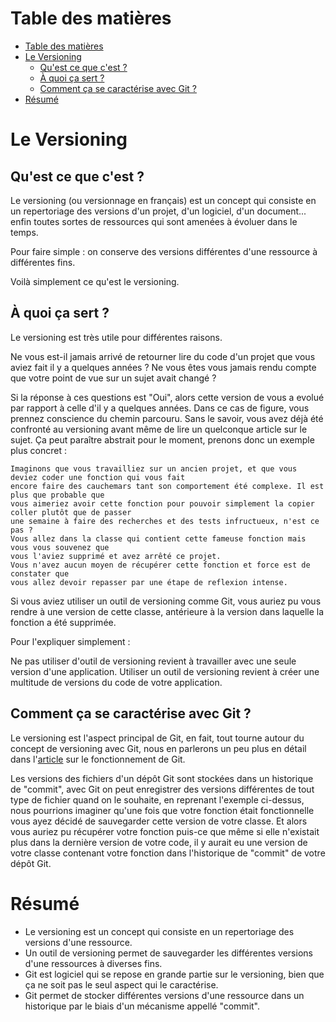 # Table des matières

- [Table des matières](#table-des-matières)
- [Le Versioning](#le-versioning)
  - [Qu'est ce que c'est ?](#quest-ce-que-cest-)
  - [À quoi ça sert ?](#à-quoi-ça-sert-)
  - [Comment ça se caractérise avec Git ?](#comment-ça-se-caractérise-avec-git-)
- [Résumé](#résumé)

# Le Versioning

## Qu'est ce que c'est ?

Le versioning (ou versionnage en français) est un concept qui consiste en un repertoriage des versions d'un projet, d'un logiciel, d'un document... enfin toutes sortes de ressources qui sont amenées à évoluer dans le temps.

Pour faire simple : on conserve des versions différentes d'une ressource à différentes fins.

Voilà simplement ce qu'est le versioning.

## À quoi ça sert ?

Le versioning est très utile pour différentes raisons.

Ne vous est-il jamais arrivé de retourner lire du code d'un projet que vous aviez fait il y a quelques années ?
Ne vous êtes vous jamais rendu compte que votre point de vue sur un sujet avait changé ?

Si la réponse à ces questions est "Oui", alors cette version de vous a evolué par rapport à celle d'il y a quelques années. Dans ce cas de figure, vous prennez conscience du chemin parcouru. Sans le savoir, vous avez déjà été confronté au versioning avant même de lire un quelconque article sur le sujet. Ça peut paraître abstrait pour le moment, prenons donc un exemple plus concret :

```
Imaginons que vous travailliez sur un ancien projet, et que vous deviez coder une fonction qui vous fait
encore faire des cauchemars tant son comportement été complexe. Il est plus que probable que
vous aimeriez avoir cette fonction pour pouvoir simplement la copier coller plutôt que de passer 
une semaine à faire des recherches et des tests infructueux, n'est ce pas ?
Vous allez dans la classe qui contient cette fameuse fonction mais vous vous souvenez que
vous l'aviez supprimé et avez arrêté ce projet. 
Vous n'avez aucun moyen de récupérer cette fonction et force est de constater que
vous allez devoir repasser par une étape de reflexion intense.
```

Si vous aviez utiliser un outil de versioning comme Git, vous auriez pu vous rendre à une version de cette classe, antérieure à la version dans laquelle la fonction a été supprimée.

Pour l'expliquer simplement :

Ne pas utiliser d'outil de versioning revient à travailler avec une seule version d'une application.
Utiliser un outil de versioning revient à créer une multitude de versions du code de votre application.

## Comment ça se caractérise avec Git ?

Le versioning est l'aspect principal de Git, en fait, tout tourne autour du concept de versioning avec Git, nous en parlerons un peu plus en détail dans l'[article](../../03-git-functions/fr/article.md) sur le fonctionnement de Git.

Les versions des fichiers d'un dépôt Git sont stockées dans un historique de "commit", avec Git on peut enregistrer des versions différentes de tout type de fichier quand on le souhaite, en reprenant l'exemple ci-dessus, nous pourrions imaginer qu'une fois que votre fonction était fonctionnelle vous ayez décidé de sauvegarder cette version de votre classe. Et alors vous auriez pu récupérer votre fonction puis-ce que même si elle n'existait plus dans la dernière version de votre code, il y aurait eu une version de votre classe contenant votre fonction dans l'historique de "commit" de votre dépôt Git.

# Résumé

- Le versioning est un concept qui consiste en un repertoriage des versions d'une ressource.
- Un outil de versioning permet de sauvegarder les différentes versions d'une ressources à diverses fins.
- Git est logiciel qui se repose en grande partie sur le versioning, bien que ça ne soit pas le seul aspect qui le caractérise.
- Git permet de stocker différentes versions d'une ressource dans un historique par le biais d'un mécanisme appellé "commit".